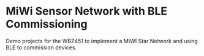 # MiWi Sensor Network with BLE Commissioning
Demo projects for the WBZ451 to implement a MIWI Star Network and using BLE to commission devices.
